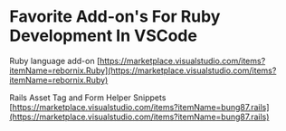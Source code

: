 # Favorite Add-on's For Ruby Development In VSCode

Ruby language add-on  [https://marketplace.visualstudio.com/items?itemName=rebornix.Ruby](https://marketplace.visualstudio.com/items?itemName=rebornix.Ruby)

Rails Asset Tag and Form Helper Snippets  [https://marketplace.visualstudio.com/items?itemName=bung87.rails](https://marketplace.visualstudio.com/items?itemName=bung87.rails)


